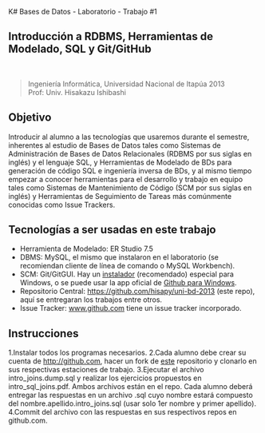 K# Bases de Datos - Laboratorio - Trabajo #1

## Introducción a RDBMS, Herramientas de Modelado, SQL y Git/GitHub

<br />

>Ingeniería Informática, Universidad Nacional de Itapúa 2013  
>Prof: Univ. Hisakazu Ishibashi

## Objetivo

Introducir al alumno a las tecnologías que usaremos durante el semestre, inherentes al estudio de Bases de Datos tales como Sistemas de Administración de Bases de Datos Relacionales (RDBMS por sus siglas en inglés) y el lenguaje SQL, y Herramientas de Modelado de BDs para generación de código SQL e ingeniería inversa de BDs, y al mismo tiempo empezar a conocer herramientas para el desarrollo y trabajo en equipo tales como Sistemas de Mantenimiento de Código (SCM por sus siglas en inglés) y Herramientas de Seguimiento de Tareas más comúnmente conocidas como Issue Trackers.

## Tecnologías a ser usadas en este trabajo

- Herramienta de Modelado: ER Studio 7.5
- DBMS: MySQL, el mismo que instalaron en el laboratorio (se recomiendan cliente de línea de comando o MySQL Workbench).
- SCM: Git/GitGUI. Hay un [instalador](http://code.google.com/p/msysgit/downloads/detail?name=Git-1.8.1.2-preview20130201.exe&can=2&q=full+installer+official+git) (recomendado) especial para Windows, o se puede usar la app oficial de [Github para Windows](https://windows.github.com).
- Repositorio Central: https://github.com/hisapy/uni-bd-2013 (este repo), aquí se entregaran los trabajos entre otros.
- Issue Tracker: www.github.com tiene un issue tracker incorporado.

## Instrucciones

1.Instalar todos los programas necesarios.
2.Cada alumno debe crear su cuenta de http://github.com, hacer un fork de [este](https://github.com/hisapy/uni-bd-2013) repositorio y clonarlo en sus respectivas estaciones de trabajo.
3.Ejecutar el archivo intro_joins.dump.sql y realizar los ejercicios propuestos en intro_sql_joins.pdf. Ambos archivos están en el repo. Cada alumno deberá entregar las respuestas en un archivo .sql cuyo nombre estará compuesto del nombre.apellido.intro_joins.sql (usar solo 1er nombre y primer apellido).
4.Commit del archivo con las respuestas en sus respectivos repos en github.com.


